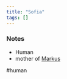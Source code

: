 ```yaml
---
title: "Sofia"
tags: []
---
```


### Notes

- Human
- mother of [Markus](content/PCs/Markus.md)

#human 